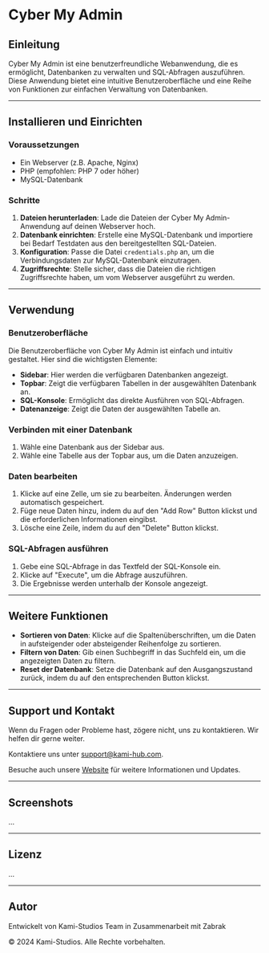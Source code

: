 # Cyber My Admin

## Einleitung

Cyber My Admin ist eine benutzerfreundliche Webanwendung, die es ermöglicht, Datenbanken zu verwalten und SQL-Abfragen auszuführen. Diese Anwendung bietet eine intuitive Benutzeroberfläche und eine Reihe von Funktionen zur einfachen Verwaltung von Datenbanken.

---

## Installieren und Einrichten

### Voraussetzungen
- Ein Webserver (z.B. Apache, Nginx)
- PHP (empfohlen: PHP 7 oder höher)
- MySQL-Datenbank

### Schritte
1. **Dateien herunterladen**: Lade die Dateien der Cyber My Admin-Anwendung auf deinen Webserver hoch.
2. **Datenbank einrichten**: Erstelle eine MySQL-Datenbank und importiere bei Bedarf Testdaten aus den bereitgestellten SQL-Dateien.
3. **Konfiguration**: Passe die Datei `credentials.php` an, um die Verbindungsdaten zur MySQL-Datenbank einzutragen.
4. **Zugriffsrechte**: Stelle sicher, dass die Dateien die richtigen Zugriffsrechte haben, um vom Webserver ausgeführt zu werden.

---

## Verwendung

### Benutzeroberfläche

Die Benutzeroberfläche von Cyber My Admin ist einfach und intuitiv gestaltet. Hier sind die wichtigsten Elemente:

- **Sidebar**: Hier werden die verfügbaren Datenbanken angezeigt.
- **Topbar**: Zeigt die verfügbaren Tabellen in der ausgewählten Datenbank an.
- **SQL-Konsole**: Ermöglicht das direkte Ausführen von SQL-Abfragen.
- **Datenanzeige**: Zeigt die Daten der ausgewählten Tabelle an.

### Verbinden mit einer Datenbank

1. Wähle eine Datenbank aus der Sidebar aus.
2. Wähle eine Tabelle aus der Topbar aus, um die Daten anzuzeigen.

### Daten bearbeiten

1. Klicke auf eine Zelle, um sie zu bearbeiten. Änderungen werden automatisch gespeichert.
2. Füge neue Daten hinzu, indem du auf den "Add Row" Button klickst und die erforderlichen Informationen eingibst.
3. Lösche eine Zeile, indem du auf den "Delete" Button klickst.

### SQL-Abfragen ausführen

1. Gebe eine SQL-Abfrage in das Textfeld der SQL-Konsole ein.
2. Klicke auf "Execute", um die Abfrage auszuführen.
3. Die Ergebnisse werden unterhalb der Konsole angezeigt.

---

## Weitere Funktionen

- **Sortieren von Daten**: Klicke auf die Spaltenüberschriften, um die Daten in aufsteigender oder absteigender Reihenfolge zu sortieren.
- **Filtern von Daten**: Gib einen Suchbegriff in das Suchfeld ein, um die angezeigten Daten zu filtern.
- **Reset der Datenbank**: Setze die Datenbank auf den Ausgangszustand zurück, indem du auf den entsprechenden Button klickst.

---

## Support und Kontakt

Wenn du Fragen oder Probleme hast, zögere nicht, uns zu kontaktieren. Wir helfen dir gerne weiter.

Kontaktiere uns unter support@kami-hub.com.

Besuche auch unsere [Website](https://www.kami-hub.com) für weitere Informationen und Updates.

---

## Screenshots

...

---

## Lizenz

...

---

## Autor

Entwickelt von Kami-Studios Team in Zusammenarbeit mit Zabrak

© 2024 Kami-Studios. Alle Rechte vorbehalten.
